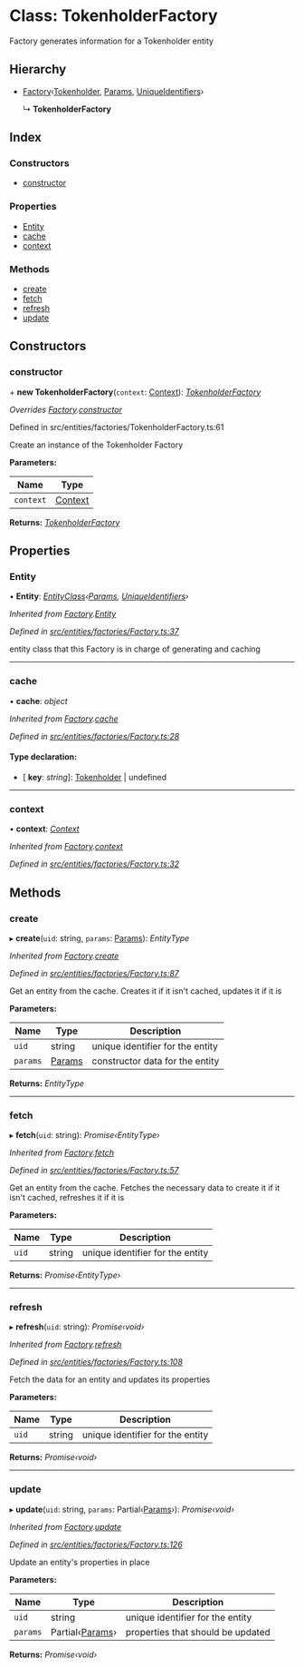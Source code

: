 # Class: TokenholderFactory

Factory generates information for a Tokenholder entity

## Hierarchy

* [Factory](_entities_factories_factory_.factory.md)‹[Tokenholder](_entities_tokenholder_.tokenholder.md), [Params](../interfaces/_entities_tokenholder_.params.md), [UniqueIdentifiers](../interfaces/_entities_tokenholder_.uniqueidentifiers.md)›

  ↳ **TokenholderFactory**

## Index

### Constructors

* [constructor](_entities_factories_tokenholderfactory_.tokenholderfactory.md#constructor)

### Properties

* [Entity](_entities_factories_tokenholderfactory_.tokenholderfactory.md#entity)
* [cache](_entities_factories_tokenholderfactory_.tokenholderfactory.md#cache)
* [context](_entities_factories_tokenholderfactory_.tokenholderfactory.md#context)

### Methods

* [create](_entities_factories_tokenholderfactory_.tokenholderfactory.md#create)
* [fetch](_entities_factories_tokenholderfactory_.tokenholderfactory.md#fetch)
* [refresh](_entities_factories_tokenholderfactory_.tokenholderfactory.md#refresh)
* [update](_entities_factories_tokenholderfactory_.tokenholderfactory.md#update)

## Constructors

###  constructor

\+ **new TokenholderFactory**(`context`: [Context](_context_.context.md)): *[TokenholderFactory](_entities_factories_tokenholderfactory_.tokenholderfactory.md)*

*Overrides [Factory](_entities_factories_factory_.factory.md).[constructor](_entities_factories_factory_.factory.md#constructor)*

Defined in src/entities/factories/TokenholderFactory.ts:61

Create an instance of the Tokenholder Factory

**Parameters:**

Name | Type |
------ | ------ |
`context` | [Context](_context_.context.md) |

**Returns:** *[TokenholderFactory](_entities_factories_tokenholderfactory_.tokenholderfactory.md)*

## Properties

###  Entity

• **Entity**: *[EntityClass](../interfaces/_entities_factories_factory_.entityclass.md)‹[Params](../interfaces/_entities_tokenholder_.params.md), [UniqueIdentifiers](../interfaces/_entities_tokenholder_.uniqueidentifiers.md)›*

*Inherited from [Factory](_entities_factories_factory_.factory.md).[Entity](_entities_factories_factory_.factory.md#entity)*

*Defined in [src/entities/factories/Factory.ts:37](https://github.com/PolymathNetwork/polymath-sdk/blob/550676f/src/entities/factories/Factory.ts#L37)*

entity class that this Factory is in charge of generating and caching

___

###  cache

• **cache**: *object*

*Inherited from [Factory](_entities_factories_factory_.factory.md).[cache](_entities_factories_factory_.factory.md#cache)*

*Defined in [src/entities/factories/Factory.ts:28](https://github.com/PolymathNetwork/polymath-sdk/blob/550676f/src/entities/factories/Factory.ts#L28)*

#### Type declaration:

* \[ **key**: *string*\]: [Tokenholder](_entities_tokenholder_.tokenholder.md) | undefined

___

###  context

• **context**: *[Context](_context_.context.md)*

*Inherited from [Factory](_entities_factories_factory_.factory.md).[context](_entities_factories_factory_.factory.md#context)*

*Defined in [src/entities/factories/Factory.ts:32](https://github.com/PolymathNetwork/polymath-sdk/blob/550676f/src/entities/factories/Factory.ts#L32)*

## Methods

###  create

▸ **create**(`uid`: string, `params`: [Params](../interfaces/_entities_tokenholder_.params.md)): *EntityType*

*Inherited from [Factory](_entities_factories_factory_.factory.md).[create](_entities_factories_factory_.factory.md#create)*

*Defined in [src/entities/factories/Factory.ts:87](https://github.com/PolymathNetwork/polymath-sdk/blob/550676f/src/entities/factories/Factory.ts#L87)*

Get an entity from the cache. Creates it if it isn't cached, updates it if it is

**Parameters:**

Name | Type | Description |
------ | ------ | ------ |
`uid` | string | unique identifier for the entity |
`params` | [Params](../interfaces/_entities_tokenholder_.params.md) | constructor data for the entity  |

**Returns:** *EntityType*

___

###  fetch

▸ **fetch**(`uid`: string): *Promise‹EntityType›*

*Inherited from [Factory](_entities_factories_factory_.factory.md).[fetch](_entities_factories_factory_.factory.md#fetch)*

*Defined in [src/entities/factories/Factory.ts:57](https://github.com/PolymathNetwork/polymath-sdk/blob/550676f/src/entities/factories/Factory.ts#L57)*

Get an entity from the cache. Fetches the necessary data to create it if it isn't cached, refreshes it if it is

**Parameters:**

Name | Type | Description |
------ | ------ | ------ |
`uid` | string | unique identifier for the entity  |

**Returns:** *Promise‹EntityType›*

___

###  refresh

▸ **refresh**(`uid`: string): *Promise‹void›*

*Inherited from [Factory](_entities_factories_factory_.factory.md).[refresh](_entities_factories_factory_.factory.md#refresh)*

*Defined in [src/entities/factories/Factory.ts:108](https://github.com/PolymathNetwork/polymath-sdk/blob/550676f/src/entities/factories/Factory.ts#L108)*

Fetch the data for an entity and updates its properties

**Parameters:**

Name | Type | Description |
------ | ------ | ------ |
`uid` | string | unique identifier for the entity  |

**Returns:** *Promise‹void›*

___

###  update

▸ **update**(`uid`: string, `params`: Partial‹[Params](../interfaces/_entities_tokenholder_.params.md)›): *Promise‹void›*

*Inherited from [Factory](_entities_factories_factory_.factory.md).[update](_entities_factories_factory_.factory.md#update)*

*Defined in [src/entities/factories/Factory.ts:126](https://github.com/PolymathNetwork/polymath-sdk/blob/550676f/src/entities/factories/Factory.ts#L126)*

Update an entity's properties in place

**Parameters:**

Name | Type | Description |
------ | ------ | ------ |
`uid` | string | unique identifier for the entity |
`params` | Partial‹[Params](../interfaces/_entities_tokenholder_.params.md)› | properties that should be updated  |

**Returns:** *Promise‹void›*
